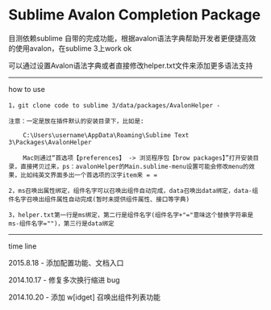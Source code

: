 Sublime Avalon Completion Package
===============================

目测依赖sublime 自带的完成功能，根据avalon语法字典帮助开发者更便捷高效的使用avalon，在sublime 3上work ok

可以通过设置Avalon语法字典或者直接修改helper.txt文件来添加更多语法支持

-------
how to use

	1，git clone code to sublime 3/data/packages/AvalonHelper - 
	
	注意：一定是放在插件默认的安装目录下，比如是:
		
		C:\Users\username\AppData\Roaming\Sublime Text 3\Packages\AvalonHelper
		
		Mac则通过“首选项【preferences】 -> 浏览程序包【brow packages】”打开安装目录，直接拷贝过来，ps：avalonHelper的Main.sublime-menu设置可能会修改menu的效果，比如纯英文界面多出一个首选项的汉字item来 = =

	2，ms召唤出属性绑定，组件名字可以召唤出组件自动完成，data召唤出data绑定，data-组件名字召唤出组件属性自动完成(暂时未提供组件属性、接口等字典)

	3，helper.txt第一行是ms绑定，第二行是组件名字(组件名字+"="意味这个替换字符串是ms-组件名字="")，第三行是data绑定


-------
time line

2015.8.18 - 添加配置功能、文档入口

2014.10.17 - 修复多次换行缩进 bug

2014.10.20 - 添加 w[idget] 召唤出组件列表功能
